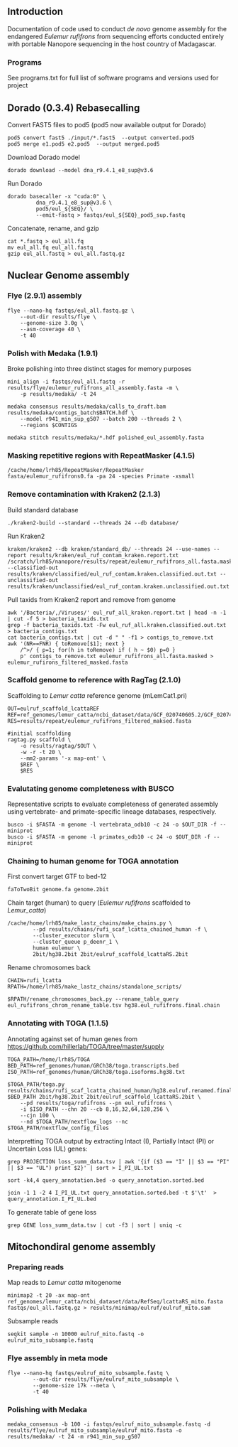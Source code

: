 ## Introduction 
Documentation of code used to conduct _de novo_ genome assembly for the endangered _Eulemur rufifrons_ from sequencing efforts conducted entirely with portable Nanopore sequencing in the host country of Madagascar. 

### Programs 
See programs.txt for full list of software programs and versions used for project

## Dorado (0.3.4) Rebasecalling 
Convert FAST5 files to pod5 (pod5 now available output for Dorado)
```shell
pod5 convert fast5 ./input/*.fast5  --output converted.pod5
pod5 merge e1.pod5 e2.pod5  --output merged.pod5
```
Download Dorado model
```shell
dorado download --model dna_r9.4.1_e8_sup@v3.6
```
Run Dorado
```shell
dorado basecaller -x "cuda:0" \
         dna_r9.4.1_e8_sup@v3.6 \
         pod5/eul_${SEQ}/ \
         --emit-fastq > fastqs/eul_${SEQ}_pod5_sup.fastq
```
Concatenate, rename, and gzip
```shell
cat *.fastq > eul_all.fq
mv eul_all.fq eul_all.fastq
gzip eul_all.fastq > eul_all.fastq.gz
```

## Nuclear Genome assembly 
### Flye (2.9.1) assembly 
```shell
flye --nano-hq fastqs/eul_all.fastq.gz \
	--out-dir results/flye \
	--genome-size 3.0g \
	--asm-coverage 40 \
	-t 40
```

### Polish with Medaka (1.9.1)
Broke polishing into three distinct stages for memory purposes
```shell
mini_align -i fastqs/eul_all.fastq -r results/flye/eulemur_rufifrons_all_assembly.fasta -m \
    -p results/medaka/ -t 24

medaka consensus results/medaka/calls_to_draft.bam results/medaka/contigs_batch$BATCH.hdf \
    --model r941_min_sup_g507 --batch 200 --threads 2 \
    --regions $CONTIGS

medaka stitch results/medaka/*.hdf polished_eul_assembly.fasta
```

### Masking repetitive regions with RepeatMasker (4.1.5)
```shell
/cache/home/lrh85/RepeatMasker/RepeatMasker fasta/eulemur_rufifrons0.fa -pa 24 -species Primate -xsmall
```

### Remove contamination with Kraken2 (2.1.3)
Build standard database
```shell
./kraken2-build --standard --threads 24 --db database/
```
Run Kraken2
```shell
kraken/kraken2 --db kraken/standard_db/ --threads 24 --use-names --report results/kraken/eul_ruf_contam_kraken.report.txt /scratch/lrh85/nanopore/results/repeat/eulemur_rufifrons_all.fasta.masked --classified-out results/kraken/classified/eul_ruf_contam.kraken.classified.out.txt --unclassified-out results/kraken/unclassified/eul_ruf_contam.kraken.unclassified.out.txt 
```
Pull taxids from Kraken2 report and remove from genome
```shell
awk '/Bacteria/,/Viruses/' eul_ruf_all_kraken.report.txt | head -n -1 | cut -f 5 > bacteria_taxids.txt
grep -f bacteria_taxids.txt -Fw eul_ruf_all.kraken.classified.out.txt > bacteria_contigs.txt
cat bacteria_contigs.txt | cut -d " " -f1 > contigs_to_remove.txt
awk '(NR==FNR) { toRemove[$1]; next }
	/^>/ { p=1; for(h in toRemove) if ( h ~ $0) p=0 }
	p' contigs_to_remove.txt eulemur_rufifrons_all.fasta.masked > eulemur_rufirons_filtered_masked.fasta
```

### Scaffold genome to reference with RagTag (2.1.0)
Scaffolding to _Lemur catta_ reference genome (mLemCat1.pri)
```shell
OUT=eulruf_scaffold_lcattaREF
REF=ref_genomes/lemur_catta/ncbi_dataset/data/GCF_020740605.2/GCF_020740605.2_mLemCat1.pri_genomic.fa
RES=results/repeat/eulemur_rufifrons_filtered_maksed.fasta

#initial scaffolding
ragtag.py scaffold \
	-o results/ragtag/$OUT \
	-w -r -t 20 \
	--mm2-params '-x map-ont' \
	$REF \
	$RES
```
### Evalutating genome completeness with BUSCO
Representative scripts to evaluate completeness of generated assembly using vertebrate- and primate-specific lineage databases, respectively. 

```shell
busco -i $FASTA -m genome -l vertebrata_odb10 -c 24 -o $OUT_DIR -f --miniprot
busco -i $FASTA -m genome -l primates_odb10 -c 24 -o $OUT_DIR -f --miniprot
```

### Chaining to human genome for TOGA annotation

First convert target GTF to bed-12
```shell
faToTwoBit genome.fa genome.2bit
```

Chain target (human) to query (_Eulemur rufifrons_ scaffolded to _Lemur_catta_)
```shell
/cache/home/lrh85/make_lastz_chains/make_chains.py \
        --pd results/chains/rufi_scaf_lcatta_chained_human -f \
        --cluster_executor slurm \
        --cluster_queue p_deenr_1 \
        human eulemur \
        2bit/hg38.2bit 2bit/eulruf_scaffold_lcattaRS.2bit
```

Rename chromosomes back
```shell
CHAIN=rufi_lcatta
RPATH=/home/lrh85/make_lastz_chains/standalone_scripts/

$RPATH/rename_chromosomes_back.py --rename_table_query eul_rufifrons_chrom_rename_table.tsv hg38.eul_rufifrons.final.chain
```

### Annotating with TOGA (1.1.5)
Annotating against set of human genes from <https://github.com/hillerlab/TOGA/tree/master/supply>
```shell
TOGA_PATH=/home/lrh85/TOGA
BED_PATH=ref_genomes/human/GRCh38/toga.transcripts.bed
ISO_PATH=ref_genomes/human/GRCh38/toga.isoforms.hg38.txt

$TOGA_PATH/toga.py results/chains/rufi_scaf_lcatta_chained_human/hg38.eulruf.renamed.final.chain $BED_PATH 2bit/hg38.2bit 2bit/eulruf_scaffold_lcattaRS.2bit \
	--pd results/toga/rufifrons --pn eul_rufifrons \
	-i $ISO_PATH --chn 20 --cb 8,16,32,64,128,256 \
	--cjn 100 \
	--nd $TOGA_PATH/nextflow_logs --nc $TOGA_PATH/nextflow_config_files 
```
Interpretting TOGA output by extracting Intact (I), Partially Intact (PI) or Uncertain Loss (UL) genes:
```shell
grep PROJECTION loss_summ_data.tsv | awk '{if ($3 == "I" || $3 == "PI" || $3 == "UL") print $2}' | sort > I_PI_UL.txt

sort -k4,4 query_annotation.bed -o query_annotation.sorted.bed

join -1 1 -2 4 I_PI_UL.txt query_annotation.sorted.bed -t $'\t'  > query_annotation.I_PI_UL.bed
```
To generate table of gene loss
```shell
grep GENE loss_summ_data.tsv | cut -f3 | sort | uniq -c
```

## Mitochondiral genome assembly

### Preparing reads
Map reads to _Lemur catta_ mitogenome
```shell
minimap2 -t 20 -ax map-ont ref_genomes/lemur_catta/ncbi_dataset/data/RefSeq/lcattaRS_mito.fasta fastqs/eul_all.fastq.gz > results/minimap/eulruf/eulruf_mito.sam
```
Subsample reads
```shell
seqkit sample -n 10000 eulruf_mito.fastq -o eulruf_mito_subsample.fastq
```
### Flye assembly in meta mode
```shell
flye --nano-hq fastqs/eulruf_mito_subsample.fastq \
        --out-dir results/flye/eulruf_mito_subsample \
        --genome-size 17k --meta \
        -t 40
```

### Polishing with Medaka
```shell
medaka_consensus -b 100 -i fastqs/eulruf_mito_subsample.fastq -d results/flye/eulruf_mito_subsample/eulruf_mito.fasta -o results/medaka/ -t 24 -m r941_min_sup_g507
```






